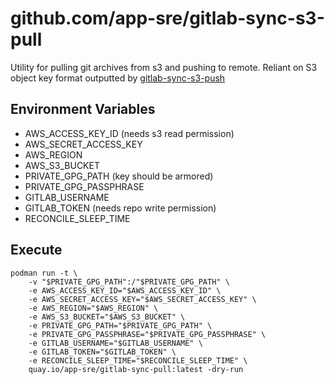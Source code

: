 # github.com/app-sre/gitlab-sync-s3-pull
Utility for pulling git archives from s3 and pushing to remote. Reliant on S3 object key format outputted by [gitlab-sync-s3-push](https://github.com/dwelch0/gitlab-sync-s3-push)

## Environment Variables
* AWS_ACCESS_KEY_ID (needs s3 read permission)
* AWS_SECRET_ACCESS_KEY
* AWS_REGION
* AWS_S3_BUCKET
* PRIVATE_GPG_PATH (key should be armored)
* PRIVATE_GPG_PASSPHRASE
* GITLAB_USERNAME
* GITLAB_TOKEN (needs repo write permission)
* RECONCILE_SLEEP_TIME

## Execute
```
podman run -t \
    -v "$PRIVATE_GPG_PATH":/"$PRIVATE_GPG_PATH" \
    -e AWS_ACCESS_KEY_ID="$AWS_ACCESS_KEY_ID" \
    -e AWS_SECRET_ACCESS_KEY="$AWS_SECRET_ACCESS_KEY" \
    -e AWS_REGION="$AWS_REGION" \
    -e AWS_S3_BUCKET="$AWS_S3_BUCKET" \
    -e PRIVATE_GPG_PATH="$PRIVATE_GPG_PATH" \
    -e PRIVATE_GPG_PASSPHRASE="$PRIVATE_GPG_PASSPHRASE" \
    -e GITLAB_USERNAME="$GITLAB_USERNAME" \
    -e GITLAB_TOKEN="$GITLAB_TOKEN" \
    -e RECONCILE_SLEEP_TIME="$RECONCILE_SLEEP_TIME" \
    quay.io/app-sre/gitlab-sync-pull:latest -dry-run
```